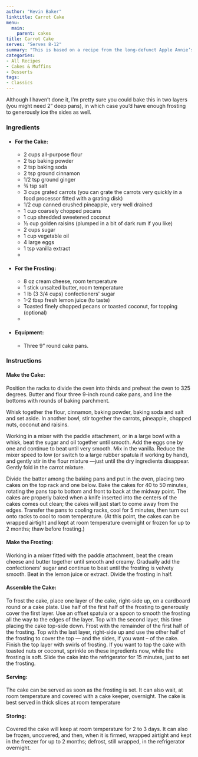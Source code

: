 ```yaml
---
author: "Kevin Baker"
linktitle: Carrot Cake
menu:
  main:
    parent: cakes
title: Carrot Cake
serves: "Serves 8-12"
summary: "This is based on a recipe from the long-defunct Apple Annie’s Tea Room and Bakery in San Antonio, although I’ve made changes over the years to accommodate our preferences. It makes a tall, large three-layer cake that you’ll be proud to serve. Devon loves carrot cake, and we think this one is excellent."
categories:
- All Recipes
- Cakes & Muffins
- Desserts
tags:
- Classics
---
```

Although I haven’t done it, I’m pretty sure you could bake this in two layers (you might need 2” deep pans), in which case you’d have enough frosting to generously ice the sides as well.

### Ingredients

<div class="ingredient-list">

* #### For the Cake:
  * 2 cups all-purpose flour
  * 2 tsp baking powder
  * 2 tsp baking soda
  * 2 tsp ground cinnamon
  * 1/2 tsp ground ginger
  * ¾ tsp salt
  * 3 cups grated carrots (you can grate the carrots very quickly in a food processor fitted with a grating disk)
  * 1/2 cup canned crushed pineapple, very well drained
  * 1 cup coarsely chopped pecans
  * 1 cup shredded sweetened coconut
  * ½ cup golden raisins (plumped in a bit of dark rum if you like)
  * 2 cups sugar
  * 1 cup vegetable oil
  * 4 large eggs
  * 1 tsp vanilla extract
  * 
* #### For the Frosting:
  * 8 oz cream cheese, room temperature
  * 1 stick unsalted butter, room temperature
  * 1 lb (3 3/4 cups) confectioners' sugar
  * 1-2 tbsp fresh lemon juice (to taste)
  * Toasted finely chopped pecans or toasted coconut, for topping (optional)
  * 
* #### Equipment:
  * Three 9” round cake pans.  

</div>

### Instructions
#### Make the Cake:
Position the racks to divide the oven into thirds and preheat the oven to 325 degrees. Butter and flour three 9-inch round cake pans, and line the bottoms with rounds of baking parchment.

Whisk together the flour, cinnamon, baking powder, baking soda and salt and set aside. In another bowl, stir together the carrots, pineapple, chopped nuts, coconut and raisins.

Working in a mixer with the paddle attachment, or in a large bowl with a whisk, beat the sugar and oil together until smooth. Add the eggs one by one and continue to beat until very smooth. Mix in the vanilla. Reduce the mixer speed to low (or switch to a large rubber spatula if working by hand), and gently stir in the flour mixture —just until the dry ingredients disappear. Gently fold in the carrot mixture.

Divide the batter among the baking pans and put in the oven, placing two cakes on the top rack and one below. Bake the cakes for 40 to 50 minutes, rotating the pans top to bottom and front to back at the midway point. The cakes are properly baked when a knife inserted into the centers of the cakes comes out clean; the cakes will just start to come away from the edges. Transfer the pans to cooling racks, cool for 5 minutes, then turn out onto racks to cool to room temperature. (At this point, the cakes can be wrapped airtight and kept at room temperature overnight or frozen for up to 2 months; thaw before frosting.)

#### Make the Frosting:
Working in a mixer fitted with the paddle attachment, beat the cream cheese and butter together until smooth and creamy. Gradually add the confectioners' sugar and continue to beat until the frosting is velvety smooth. Beat in the lemon juice or extract.  Divide the frosting in half.

#### Assemble the Cake:
To frost the cake, place one layer of the cake, right-side up, on a cardboard round or a cake plate. Use half of the first half of the frosting to generously cover the first layer. Use an offset spatula or a spoon to smooth the frosting all the way to the edges of the layer. Top with the second layer, this time placing the cake top-side down. Frost with the remainder of the first half of the frosting. Top with the last layer, right-side up and use the other half of the frosting to cover the top — and the sides, if you want – of the cake. Finish the top layer with swirls of frosting. If you want to top the cake with toasted nuts or coconut, sprinkle on these ingredients now, while the frosting is soft. Slide the cake into the refrigerator for 15 minutes, just to set the frosting.

#### Serving: 
The cake can be served as soon as the frosting is set. It can also wait, at room temperature and covered with a cake keeper, overnight. The cake is best served in thick slices at room temperature

#### Storing: 
Covered the cake will keep at room temperature for 2 to 3 days. It can also be frozen, uncovered, and then, when it is firmed, wrapped airtight and kept in the freezer for up to 2 months; defrost, still wrapped, in the refrigerator overnight.